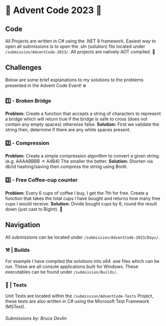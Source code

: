 ﻿# 🎄 Advent Code 2023 🎄
## Code
All Projects are written in C# using the .NET 8 framework. Easiest way to open all submissions is to open the .sln (solution) file located under `/submission/AdventCode-2023/`. All projects are natively AOT compiled. 👀

## Challenges
Below are some brief explanations to my solutions to the problems presented in the Advent Code Event! ❄️
### 1️⃣ - Broken Bridge
**Problem:** Create a function that accepts a string of characters to represent a bridge which will return true if the bridge is safe to cross (does not contain any empty spaces) otherwise false.
**Solution:** First we validate the string then, determine if there are any white spaces present.
### 2️⃣ - Compression
**Problem:** Create a simple compression algorithm to convert a given string. (e.g. AAAABBBB -> A4B4) The smaller the better.
**Solution:** Shorten via db/id hashing/saving then compress the string using Brotli. 
### 3️⃣ - Free Coffee-cup counter
**Problem:** Every 6 cups of coffee I buy, I get the 7th for free. Create a function that takes the total cups I have bought and returns how many free cups I would receive.
**Solution:** Divide bought cups by 6, round the result down (just cast to BigInt). 🧠

## Navigation
All submissions can be located under `/submission/AdventCode-2023/Days/`.
### ⚒️ | Builds 
For example I have compiled the solutions into x64 .exe files which can be run. These are all console applications built for Windows. These executables can be found under `/submission/Builds/`.
### 🧪 | Tests 
Unit Tests are located within the `/submission/AdventCode-Tests` Project, these tests are also written in C# using the Microsoft Test Framework (MSTest).

###### Submissions by: Bruce Devlin